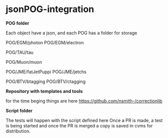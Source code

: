 # jsonPOG-integration


**POG folder**

Each object have a json, and each POG has a folder for storage

POG/EGM/photon
POG/EGM/electron

POG/TAU/tau

POG/Muon/muon

POG/JME/fatJetPuppi
POG/JME/jetchs

POG/BTV/btagging
POG/BTV/ctagging

**Repository with templates and tools**

for the time beging things are here
https://github.com/nsmith-/correctionlib


**Script folder**

The tests will happen with the script defined here
Once a PR is made, a test is being started and once the PR is merged a copy is saved in cvms for distribution.





